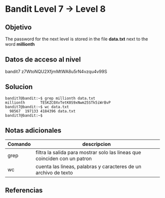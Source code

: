 # Bandit Level 7 → Level 8
## Objetivo
The password for the next level is stored in the file **data.txt** next to the word **millionth**

## Datos de acceso al nivel
bandit7
z7WtoNQU2XfjmMtWA8u5rN4vzqu4v99S
## Solucion
```
bandit7@bandit:~$ grep millionth data.txt
millionth       TESKZC0XvTetK0S9xNwm25STk5iWrBvP
bandit7@bandit:~$ wc data.txt
  98567  197133 4184396 data.txt
bandit7@bandit:~$
```
## Notas adicionales
| Comando | descripcion|
|---------------------|---------------------------|
|grep  | filtra la salida para mostrar solo las lineas que coinciden con un patron|
|wc | cuenta las lineas, palabras y caracteres de un archivo de texto|


## Referencias
